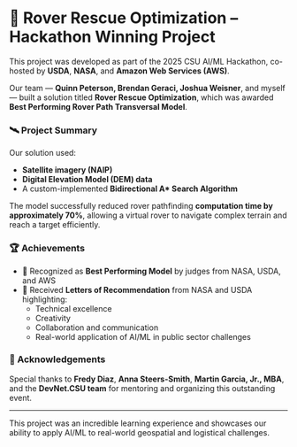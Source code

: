 # 🚀 Rover Rescue Optimization – Hackathon Winning Project

This project was developed as part of the 2025 CSU AI/ML Hackathon, co-hosted by **USDA**, **NASA**, and **Amazon Web Services (AWS)**.

Our team — **Quinn Peterson, Brendan Geraci, Joshua Weisner**, and myself — built a solution titled **Rover Rescue Optimization**, which was awarded **Best Performing Rover Path Transversal Model**.

### 🛰 Project Summary

Our solution used:
- **Satellite imagery (NAIP)**
- **Digital Elevation Model (DEM) data**
- A custom-implemented **Bidirectional A\* Search Algorithm**

The model successfully reduced rover pathfinding **computation time by approximately 70%**, allowing a virtual rover to navigate complex terrain and reach a target efficiently.

### 🏆 Achievements

- 🥇 Recognized as **Best Performing Model** by judges from NASA, USDA, and AWS
- 🏅 Received **Letters of Recommendation** from NASA and USDA highlighting:
  - Technical excellence
  - Creativity
  - Collaboration and communication
  - Real-world application of AI/ML in public sector challenges

### 🙏 Acknowledgements

Special thanks to **Fredy Diaz**, **Anna Steers-Smith**, **Martin Garcia, Jr., MBA**, and the **DevNet.CSU team** for mentoring and organizing this outstanding event.

---

This project was an incredible learning experience and showcases our ability to apply AI/ML to real-world geospatial and logistical challenges.
